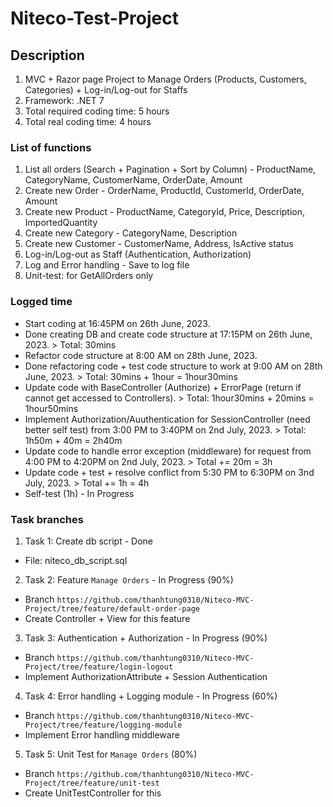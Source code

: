 # Niteco-Test-Project

## Description

1. MVC + Razor page Project to Manage Orders (Products, Customers, Categories) + Log-in/Log-out for Staffs
2. Framework: .NET 7
3. Total required coding time: 5 hours
4. Total real coding time: 4 hours

### List of functions

1. List all orders (Search + Pagination + Sort by Column) - ProductName, CategoryName, CustomerName, OrderDate, Amount
2. Create new Order - OrderName, ProductId, CustomerId, OrderDate, Amount
3. Create new Product - ProductName, CategoryId, Price, Description, ImportedQuantity
4. Create new Category - CategoryName, Description
5. Create new Customer - CustomerName, Address, IsActive status
6. Log-in/Log-out as Staff (Authentication, Authorization)
7. Log and Error handling - Save to log file
8. Unit-test: for GetAllOrders only

### Logged time

- Start coding at 16:45PM on 26th June, 2023.
- Done creating DB and create code structure at 17:15PM on 26th June, 2023. > Total: 30mins
- Refactor code structure at 8:00 AM on 28th June, 2023.
- Done refactoring code + test code structure to work at 9:00 AM on 28th June, 2023. > Total: 30mins + 1hour = 1hour30mins
- Update code with BaseController (Authorize) + ErrorPage (return if cannot get accessed to Controllers). > Total: 1hour30mins + 20mins = 1hour50mins
- Implement Authorization/Auuthentication for SessionController (need better self test) from 3:00 PM to 3:40PM on 2nd July, 2023. > Total: 1h50m + 40m = 2h40m
- Update code to handle error exception (middleware) for request from 4:00 PM to 4:20PM on 2nd July, 2023. > Total += 20m = 3h
- Update code + test + resolve conflict from 5:30 PM to 6:30PM on 3nd July, 2023. > Total += 1h = 4h
- Self-test (1h) - In Progress

### Task branches

1. Task 1: Create db script - Done

- File: niteco_db_script.sql

2. Task 2: Feature `Manage Orders` - In Progress (90%)

- Branch `https://github.com/thanhtung0310/Niteco-MVC-Project/tree/feature/default-order-page`
- Create Controller + View for this feature

3. Task 3: Authentication + Authorization - In Progress (90%)

- Branch `https://github.com/thanhtung0310/Niteco-MVC-Project/tree/feature/login-logout`
- Implement AuthorizationAttribute + Session Authentication

4. Task 4: Error handling + Logging module - In Progress (60%)

- Branch `https://github.com/thanhtung0310/Niteco-MVC-Project/tree/feature/logging-module`
- Implement Error handling middleware

5. Task 5: Unit Test for `Manage Orders` (80%)

- Branch `https://github.com/thanhtung0310/Niteco-MVC-Project/tree/feature/unit-test`
- Create UnitTestController for this